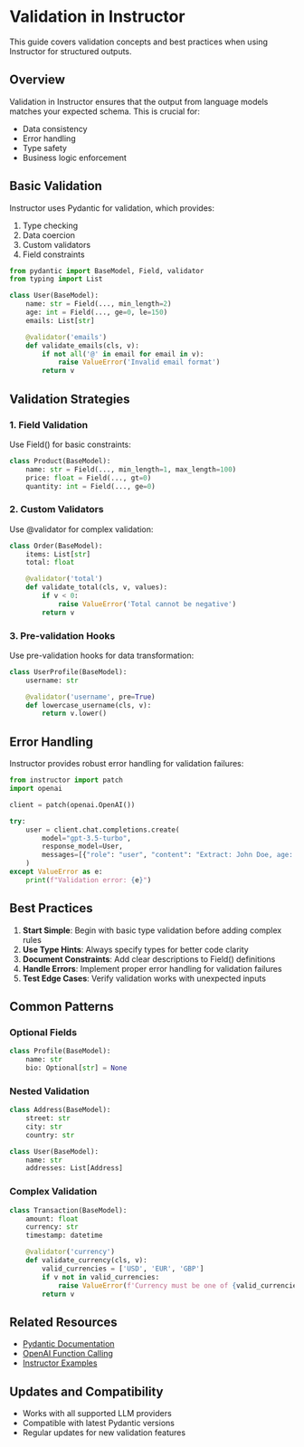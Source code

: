 # Validation in Instructor

This guide covers validation concepts and best practices when using Instructor for structured outputs.

## Overview

Validation in Instructor ensures that the output from language models matches your expected schema. This is crucial for:
- Data consistency
- Error handling
- Type safety
- Business logic enforcement

## Basic Validation

Instructor uses Pydantic for validation, which provides:
1. Type checking
2. Data coercion
3. Custom validators
4. Field constraints

```python
from pydantic import BaseModel, Field, validator
from typing import List

class User(BaseModel):
    name: str = Field(..., min_length=2)
    age: int = Field(..., ge=0, le=150)
    emails: List[str]

    @validator('emails')
    def validate_emails(cls, v):
        if not all('@' in email for email in v):
            raise ValueError('Invalid email format')
        return v
```

## Validation Strategies

### 1. Field Validation

Use Field() for basic constraints:
```python
class Product(BaseModel):
    name: str = Field(..., min_length=1, max_length=100)
    price: float = Field(..., gt=0)
    quantity: int = Field(..., ge=0)
```

### 2. Custom Validators

Use @validator for complex validation:
```python
class Order(BaseModel):
    items: List[str]
    total: float

    @validator('total')
    def validate_total(cls, v, values):
        if v < 0:
            raise ValueError('Total cannot be negative')
        return v
```

### 3. Pre-validation Hooks

Use pre-validation hooks for data transformation:
```python
class UserProfile(BaseModel):
    username: str

    @validator('username', pre=True)
    def lowercase_username(cls, v):
        return v.lower()
```

## Error Handling

Instructor provides robust error handling for validation failures:

```python
from instructor import patch
import openai

client = patch(openai.OpenAI())

try:
    user = client.chat.completions.create(
        model="gpt-3.5-turbo",
        response_model=User,
        messages=[{"role": "user", "content": "Extract: John Doe, age: -5"}]
    )
except ValueError as e:
    print(f"Validation error: {e}")
```

## Best Practices

1. **Start Simple**: Begin with basic type validation before adding complex rules
2. **Use Type Hints**: Always specify types for better code clarity
3. **Document Constraints**: Add clear descriptions to Field() definitions
4. **Handle Errors**: Implement proper error handling for validation failures
5. **Test Edge Cases**: Verify validation works with unexpected inputs

## Common Patterns

### Optional Fields
```python
class Profile(BaseModel):
    name: str
    bio: Optional[str] = None
```

### Nested Validation
```python
class Address(BaseModel):
    street: str
    city: str
    country: str

class User(BaseModel):
    name: str
    addresses: List[Address]
```

### Complex Validation
```python
class Transaction(BaseModel):
    amount: float
    currency: str
    timestamp: datetime

    @validator('currency')
    def validate_currency(cls, v):
        valid_currencies = ['USD', 'EUR', 'GBP']
        if v not in valid_currencies:
            raise ValueError(f'Currency must be one of {valid_currencies}')
        return v
```

## Related Resources

- [Pydantic Documentation](https://docs.pydantic.dev/)
- [OpenAI Function Calling](https://platform.openai.com/docs/guides/gpt/function-calling)
- [Instructor Examples](../examples/index.md)

## Updates and Compatibility

- Works with all supported LLM providers
- Compatible with latest Pydantic versions
- Regular updates for new validation features
